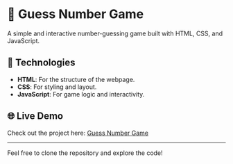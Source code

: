 # 🎲 Guess Number Game

A simple and interactive number-guessing game built with HTML, CSS, and JavaScript.

## 🚀 Technologies

- **HTML**: For the structure of the webpage.
- **CSS**: For styling and layout.
- **JavaScript**: For game logic and interactivity.

## 🌐 Live Demo

Check out the project here: [Guess Number Game](https://gabyreload1983.github.io/codewithgaby-project-01/)

---

Feel free to clone the repository and explore the code!
